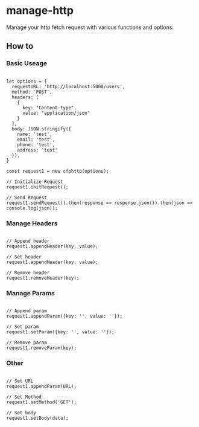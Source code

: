 # manage-http
Manage your http fetch request with various functions and options.

## How to
### Basic Useage

```

let options = {
  requestURL: 'http://localhost:5000/users',
  method: 'POST',
  headers: [
    {
      key: "Content-type", 
      value: "application/json"
    }
  ],
  body: JSON.stringify({
    name: 'test',
    email: 'test',
    phone: 'test',
    address: 'test'
  }),
}

const request1 = new cfphttp(options);

// Initialize Request
request1.initRequest();

// Send Request
request1.sendRequest().then(response => response.json()).then(json => console.log(json));

```

### Manage Headers

```

// Append header
request1.appendHeader(key, value);

// Set header
request1.appendHeader(key, value);

// Remove header
request1.removeHeader(key);

```

### Manage Params

```

// Append param
request1.appendParam({key: '', value: ''});

// Set param
request1.setParam({key: '', value: ''});

// Remove param
request1.removeParam(key);

```

### Other

```

// Set URL
request1.appendParam(URL);

// Set Method
request1.setMethod('GET');

// Set body
request1.setBody(data);

```
